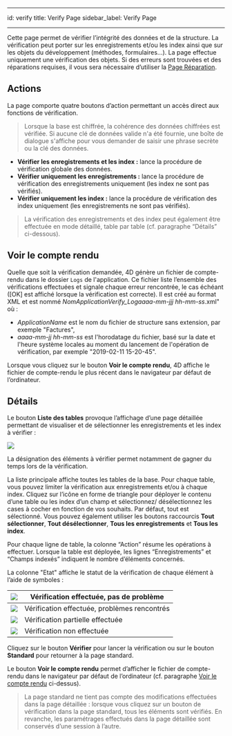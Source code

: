 - - -
id: verify title: Verify Page sidebar_label: Verify Page
- - -

Cette page permet de vérifier l’intégrité des données et de la structure. La vérification peut porter sur les enregistrements et/ou les index ainsi que sur les objets du développement (méthodes, formulaires...). La page effectue uniquement une vérification des objets. Si des erreurs sont trouvées et des réparations requises, il vous sera nécessaire d’utiliser la [Page Réparation](repair.md).


## Actions

La page comporte quatre boutons d’action permettant un accès direct aux fonctions de vérification.
> Lorsque la base est chiffrée, la cohérence des données chiffrées est vérifiée. Si aucune clé de données valide n'a été fournie, une boîte de dialogue s'affiche pour vous demander de saisir une phrase secrète ou la clé des données.


- **Vérifier les enregistrements et les index :** lance la procédure de vérification globale des données.
- **Vérifier uniquement les enregistrements :** lance la procédure de vérification des enregistrements uniquement (les index ne sont pas vérifiés).
- **Vérifier uniquement les index :** lance la procédure de vérification des index uniquement (les enregistrements ne sont pas vérifiés).
> La vérification des enregistrements et des index peut également être effectuée en mode détaillé, table par table (cf. paragraphe “Détails” ci-dessous).


## Voir le compte rendu

Quelle que soit la vérification demandée, 4D génère un fichier de compte-rendu dans le dossier `Logs` de l'application. Ce fichier liste l’ensemble des vérifications effectuées et signale chaque erreur rencontrée, le cas échéant ([OK] est affiché lorsque la vérification est correcte). Il est créé au format XML et est nommé *NomApplication*_Verify_Log_*aaaa-mm-jjj hh-mm-ss*.xml" où :

- *ApplicationName* est le nom du fichier de structure sans extension, par exemple "Factures",
- *aaaa-mm-jj hh-mm-ss* est l'horodatage du fichier, basé sur la date et l'heure système locales au moment du lancement de l'opération de vérification, par exemple "2019-02-11 15-20-45".

Lorsque vous cliquez sur le bouton **Voir le compte rendu**, 4D affiche le fichier de compte-rendu le plus récent dans le navigateur par défaut de l’ordinateur.


## Détails

Le bouton **Liste des tables** provoque l’affichage d’une page détaillée permettant de visualiser et de sélectionner les enregistrements et les index à vérifier :

![](../assets/en/MSC/MSC_Verify.png)


La désignation des éléments à vérifier permet notamment de gagner du temps lors de la vérification.

La liste principale affiche toutes les tables de la base. Pour chaque table, vous pouvez limiter la vérification aux enregistrements et/ou à chaque index. Cliquez sur l’icône en forme de triangle pour déployer le contenu d’une table ou les index d’un champ et sélectionnez/ désélectionnez les cases à cocher en fonction de vos souhaits. Par défaut, tout est sélectionné. Vous pouvez également utiliser les boutons raccourcis **Tout sélectionner**, **Tout désélectionner**, **Tous les enregistrements** et **Tous les index**.

Pour chaque ligne de table, la colonne “Action” résume les opérations à effectuer. Lorsque la table est déployée, les lignes “Enregistrements” et “Champs indexés” indiquent le nombre d’éléments concernés.

La colonne "Etat" affiche le statut de la vérification de chaque élément à l’aide de symboles :

| ![](../assets/en/MSC/MSC_OK.png)  | Vérification effectuée, pas de problème      |
| --------------------------------- | -------------------------------------------- |
| ![](../assets/en/MSC/MSC_KO2.png) | Vérification effectuée, problèmes rencontrés |
| ![](../assets/en/MSC/MSC_KO3.png) | Vérification partielle effectuée             |
| ![](../assets/en/MSC/MSC_KO.png)  | Vérification non effectuée                   |

Cliquez sur le bouton **Vérifier** pour lancer la vérification ou sur le bouton **Standard** pour retourner à la page standard.

Le bouton **Voir le compte rendu** permet d’afficher le fichier de compte-rendu dans le navigateur par défaut de l’ordinateur (cf. paragraphe [Voir le compte rendu](#open-log-file) ci-dessus).
> La page standard ne tient pas compte des modifications effectuées dans la page détaillée : lorsque vous cliquez sur un bouton de vérification dans la page standard, tous les éléments sont vérifiés. En revanche, les paramétrages effectués dans la page détaillée sont conservés d’une session à l’autre.
